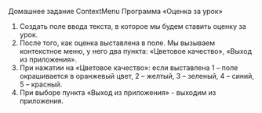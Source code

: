 Домашнее задание ContextMenu
Программа «Оценка за урок»

1.    Создать поле ввода текста, в которое мы будем ставить оценку за урок.
2.    После того, как оценка выставлена в поле. Мы вызываем контекстное меню, у него два пункта: «Цветовое качество», «Выход из приложения».
3.    При нажатии на «Цветовое качество»: если выставлена 1 – поле окрашивается в оранжевый цвет, 2 – желтый, 3 – зеленый, 4 – синий, 5 – красный.
4.    При выборе пункта «Выход из приложения» - выходим из приложения.
